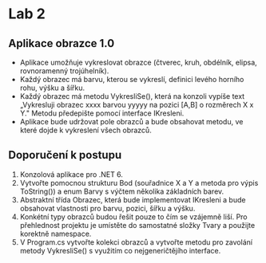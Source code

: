 # Lab 2
## Aplikace obrazce 1.0
* Aplikace umožňuje vykreslovat obrazce (čtverec, kruh, obdélník, elipsa, rovnoramenný trojúhelník).
* Každý obrazec má barvu, kterou se vykreslí, definici levého horního rohu, výšku a šířku.
* Každý obrazec má metodu VykresliSe(), která na konzoli vypíše text „Vykresluji obrazec xxxx barvou yyyyy na pozici [A,B] o rozměrech X x Y." 
Metodu předepište pomocí interface IKresleni.
* Aplikace bude udržovat pole obrazců a bude obsahovat metodu, ve které dojde k vykreslení všech obrazců.

## Doporučení k postupu
1. Konzolová aplikace pro .NET 6.
1. Vytvořte pomocnou strukturu Bod (souřadnice X a Y a metoda pro výpis ToString()) a enum Barvy s výčtem několika základních barev.
1. Abstraktní třída Obrazec, která bude implementovat IKresleni a bude obsahovat vlastnosti pro barvu, pozici, šířku a výšku.
1. Konkétní typy obrazců budou řešit pouze to čím se vzájemně liší. Pro přehlednost projektu je umístěte do samostatné složky Tvary a použijte korektně namespace.
1. V Program.cs vytvořte kolekci obrazců a vytvořte metodu pro zavolání metody VykresliSe() s využitím co nejgeneričtějího interface.
